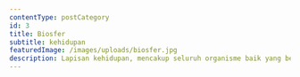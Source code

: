 ```yaml
---
contentType: postCategory
id: 3
title: Biosfer
subtitle: kehidupan
featuredImage: /images/uploads/biosfer.jpg
description: Lapisan kehidupan, mencakup seluruh organisme baik yang berjalan di daratan, berenang di lautan, maupun terbang tinggi di udara.
---
```

